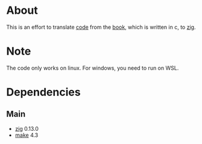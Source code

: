 # About
This is an effort to translate [code](https://github.com/remzi-arpacidusseau/ostep-code/tree/master) from the [book](https://pages.cs.wisc.edu/~remzi/OSTEP/), which is written in c, to [zig](https://ziglang.org/).

# Note
The code only works on linux. For windows, you need to run on WSL.


# Dependencies
## Main
- [zig](https://ziglang.org/) 0.13.0
- [make](https://www.gnu.org/software/make/) 4.3


